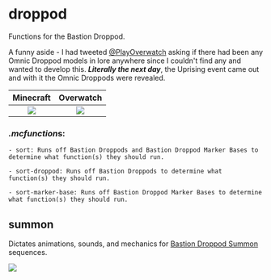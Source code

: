 # droppod
Functions for the Bastion Droppod.

A funny aside - I had tweeted [@PlayOverwatch](https://twitter.com/TheAfroOfDoom/status/850838604981174273) asking if there had been any Omnic Droppod models in lore anywhere since I couldn't find any and wanted to develop this.  ***Literally the next day***, the Uprising event came out and with it the Omnic Droppods were revealed.

Minecraft   |   Overwatch
:-------------:|:----------:
![](https://i.imgur.com/OY4xKwV.png) | ![](https://i.imgur.com/T5DYIVH.png) | (https://cdna.artstation.com/p/assets/images/images/005/556/462/large/hong-chan-lim-droppod-screenshot.jpg?1491937270)

### *.mcfunction*s:
    - sort: Runs off Bastion Droppods and Bastion Droppod Marker Bases to determine what function(s) they should run.
    
    - sort-droppod: Runs off Bastion Droppods to determine what function(s) they should run.
    
    - sort-marker-base: Runs off Bastion Droppod Marker Bases to determine what function(s) they should run.
    
## summon
Dictates animations, sounds, and mechanics for [Bastion Droppod Summon](https://www.youtube.com/watch?v=zdxBCn-UAFg) sequences.

![](https://media.giphy.com/media/l3mZg2E5ftFj9bWmI/giphy.gif)
